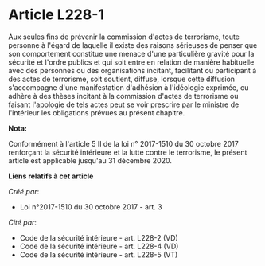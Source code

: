 # Article L228-1

Aux seules fins de prévenir la commission d'actes de terrorisme, toute personne à l'égard de laquelle il existe des raisons
sérieuses de penser que son comportement constitue une menace d'une particulière gravité pour la sécurité et l'ordre publics
et qui soit entre en relation de manière habituelle avec des personnes ou des organisations incitant, facilitant ou
participant à des actes de terrorisme, soit soutient, diffuse, lorsque cette diffusion s'accompagne d'une manifestation
d'adhésion à l'idéologie exprimée, ou adhère à des thèses incitant à la commission d'actes de terrorisme ou faisant
l'apologie de tels actes peut se voir prescrire par le ministre de l'intérieur les obligations prévues au présent chapitre.

**Nota:**

Conformément à l'article 5 II de la loi n° 2017-1510 du 30 octobre 2017 renforçant la sécurité intérieure et la lutte contre
le terrorisme, le présent article est applicable jusqu'au 31 décembre 2020.

**Liens relatifs à cet article**

_Créé par_:

  - Loi n°2017-1510 du 30 octobre 2017 - art. 3

_Cité par_:

  - Code de la sécurité intérieure - art. L228-2 (VD)
  - Code de la sécurité intérieure - art. L228-4 (VD)
  - Code de la sécurité intérieure - art. L228-5 (VT)
